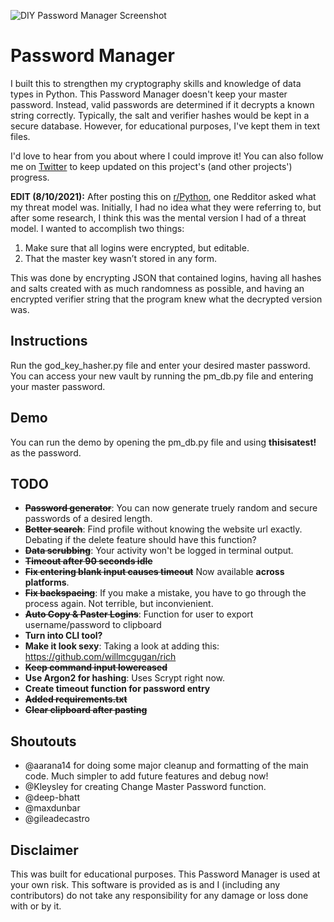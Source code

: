 ![DIY Password Manager Screenshot](banner.png)

# Password Manager
I built this to strengthen my cryptography skills and knowledge of data types in Python. This Password Manager doesn't keep your master password. Instead, valid passwords are determined if it decrypts a known string correctly. Typically, the salt and verifier hashes would be kept in a secure database. However, for educational purposes, I've kept them in text files. 

I'd love to hear from you about where I could improve it! You can also follow me on [Twitter](https://twitter.com/MarkDMcKinney) to keep updated on this project's (and other projects') progress.

**EDIT (8/10/2021):** After posting this on [r/Python](https://www.reddit.com/r/Python/comments/p22p35/i_made_a_password_manager_for_the_terminal_let_me/), one Redditor asked what my threat model was. Initially, I had no idea what they were referring to, but after some research, I think this was the mental version I had of a threat model. I wanted to accomplish two things:

1. Make sure that all logins were encrypted, but editable.
2. That the master key wasn’t stored in any form.

This was done by encrypting JSON that contained logins, having all hashes and salts created with as much randomness as possible, and having an encrypted verifier string that the program knew what the decrypted version was.

## Instructions
Run the god_key_hasher.py file and enter your desired master password. You can access your new vault by running the pm_db.py file and entering your master password.

## Demo
You can run the demo by opening the pm_db.py file and using **thisisatest!** as the password.

## TODO
- ~~**Password generator**~~: You can now generate truely random and secure passwords of a desired length.
- ~~**Better search**~~: Find profile without knowing the website url exactly. Debating if the delete feature should have this function?
- ~~**Data scrubbing**~~: Your activity won't be logged in terminal output.
- ~~**Timeout after 90 seconds idle**~~
- ~~**Fix entering blank input causes timeout**~~ Now available **across platforms**.
- ~~**Fix backspacing**~~: If you make a mistake, you have to go through the process again. Not terrible, but inconvienient.
- ~~**Auto Copy & Paster Logins**~~: Function for user to export username/password to clipboard
- **Turn into CLI tool?**
- **Make it look sexy**: Taking a look at adding this: https://github.com/willmcgugan/rich
- ~~**Keep command input lowercased**~~
- **Use Argon2 for hashing**: Uses Scrypt right now.
- **Create timeout function for password entry**
- ~~**Added requirements.txt**~~
- ~~**Clear clipboard after pasting**~~

## Shoutouts
- @aarana14 for doing some major cleanup and formatting of the main code. Much simpler to add future features and debug now!
- @Kleysley for creating Change Master Password function.
- @deep-bhatt
- @maxdunbar
- @gileadecastro

## Disclaimer
This was built for educational purposes. This Password Manager is used at your own risk. This software is provided as is and I (including any contributors) do not take any responsibility for any damage or loss done with or by it.
